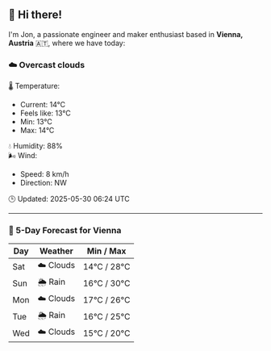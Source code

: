 ## 👋 Hi there!

I'm Jon, a passionate engineer and maker enthusiast based in **Vienna, Austria** 🇦🇹, where we have today:

### ☁️ Overcast clouds 

🌡️ Temperature: 
* Current: 14°C
* Feels like: 13°C
* Min: 13°C 
* Max: 14°C  

💧 Humidity: 88%  
🌬️ Wind: 
* Speed: 8 km/h 
* Direction: NW  

🕒 Updated: 2025-05-30 06:24 UTC

---

### 📅 5-Day Forecast for Vienna

| Day | Weather | Min / Max |
|-----|---------|------------|
| Sat | ☁️ Clouds | 14°C / 28°C |
| Sun | 🌦️ Rain | 16°C / 30°C |
| Mon | ☁️ Clouds | 17°C / 26°C |
| Tue | 🌦️ Rain | 16°C / 25°C |
| Wed | ☁️ Clouds | 15°C / 20°C |
